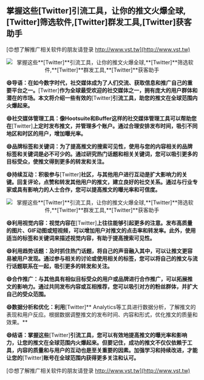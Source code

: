 ## **掌握这些**[Twitter]**引流工具，让你的推文火爆全球,**[Twitter]**筛选软件,**[Twitter]**群发工具,**[Twitter]**获客助手**

[😍想了解推广相关软件的朋友请登录 http://www.vst.tw](http://www.vst.tw)

 <center><img src="https://vst.tw/MP4/tuiguang/png/3.png" alt="掌握这些**[Twitter]**引流工具，让你的推文火爆全球,**[Twitter]**筛选软件,**[Twitter]**群发工具,**[Twitter]**获客助手"></center>

**😄导语：在如今数字时代，社交媒体成为了人们交流、获取信息和推广自己的重要平台之一。**[Twitter]**作为全球最受欢迎的社交媒体之一，拥有庞大的用户群体和潜在的市场。本文将介绍一些有效的**[Twitter]**引流工具，助您的推文在全球范围内火爆起来。**

**😄社交媒体管理工具：像Hootsuite和Buffer这样的社交媒体管理工具可以帮助您在**[Twitter]**上定时发布推文，并管理多个账户。通过合理安排发布时间，吸引不同地区和时区的用户，增加曝光率。**

**😄品牌标签和关键词：为了提高推文的搜索可见性，使用与您的内容相关的品牌标签和关键词是必不可少的。通过研究热门话题和相关关键词，您可以吸引更多的目标受众，使推文得到更多的转发和关注。**

**😄持续互动：积极参与**[Twitter]**社区，与其他用户进行互动是扩大影响力的关键。回复评论，点赞和转发其他用户的推文，建立良好的社交关系。通过与行业专家或具有影响力的人士合作，您可以提高推文的曝光率和可信度。**

 <center><img src="https://vst.tw/MP4/tuiguang/png/6.png" alt="掌握这些**[Twitter]**引流工具，让你的推文火爆全球,**[Twitter]**筛选软件,**[Twitter]**群发工具,**[Twitter]**获客助手"></center>

**😄利用视觉内容：视觉内容在**[Twitter]**上往往能够引起更多的注意。发布高质量的图片、GIF动图或短视频，可以增加用户对推文的点击率和转发率。此外，使用适当的标签和关键词来描述视觉内容，有助于提高搜索可见性。**

**😄利用趋势话题：及时抓住热门话题，将自己的声音融入其中，可以让推文更容易被用户发现。通过参与相关的讨论或使用相关的标签，您可以将自己的推文与流行话题联系在一起，吸引更多的转发和关注。**

**😄合作推广：与其他具有相似目标受众的用户或品牌进行合作推广，可以拓展推文的影响力。通过共同发布内容或互相推荐，您可以吸引对方的粉丝群体，并扩大自己的受众范围。**

**😄数据分析和优化：利用**[Twitter]** Analytics等工具进行数据分析，了解推文的表现和用户反应。根据数据调整推文的发布时间、内容和形式，优化推文的质量和效果。**

**😄结语：掌握这些**[Twitter]**引流工具，您可以有效地提高推文的曝光率和影响力，让您的推文在全球范围内火爆起来。但要记住，成功的推文不仅仅依赖于工具，内容的质量和与用户的互动也是至关重要的因素。加强学习和持续改进，才能让您的**[Twitter]**账号在全球范围内获得更多关注和认可。**

[😍想了解推广相关软件的朋友请登录 http://www.vst.tw](http://www.vst.tw)



